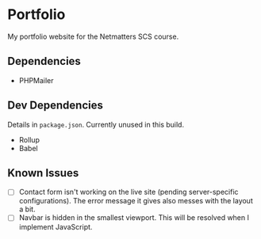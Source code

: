 # Portfolio
My portfolio website for the Netmatters SCS course.

## Dependencies
- PHPMailer

## Dev Dependencies
Details in `package.json`. Currently unused in this build.
- Rollup
- Babel

## Known Issues
- [ ] Contact form isn't working on the live site (pending server-specific configurations). The error message it gives also messes with the layout a bit.
- [ ] Navbar is hidden in the smallest viewport. This will be resolved when I implement JavaScript.

